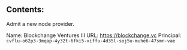 ## Contents:

Admit a new node provider.

Name: Blockchange Ventures III
URL: https://blockchange.vc
Principal: `cvflu-o62p3-3mqap-4y32t-6fki5-xiffu-4d35l-soj5u-muhe6-47smn-vae`

